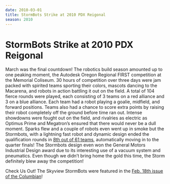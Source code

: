 ```yaml
---
date: 2010-03-01
title: StormBots Strike at 2010 PDX Reigonal
season: 2010
---
```


# StormBots Strike at 2010 PDX Reigonal

March was the final countdown! The robotics build season amounted up to one peaking moment, the Autodesk Oregon Regional FIRST competition at the Memorial Coliseum. 30 hours of competition over three days were jam packed with spirited teams sporting their colors, mascots dancing to the Macarena, and robots in action battling it out on the field. A total of 104 fierce rounds were played, each consisting of 3 teams on a red alliance and 3 on a blue alliance. Each team had a robot playing a goalie, midfield, and forward positions. Teams also had a chance to score extra points by raising their robot completely off the ground before time ran out. Intense showdowns were fought out on the field, and rivalries as electric as Optimus Prime and Megatron’s ensured that there would never be a dull moment. Sparks flew and a couple of robots even went up in smoke but the Stormbots, with a lightning fast robot and dynamic design ended the qualification rounds in [8th out of 61 teams](https://web.archive.org/web/20110208033304/http://www2.usfirst.org/2010comp/events/OR/rankings.html), automatically moving in to the quarter finals! The Stormbots design even won the General Motors Industrial Design award due to its interesting use of a vacuum system and pneumatics. Even though we didn’t bring home the gold this time, the Storm definitely blew away the competition!

Check Us Out!
The Skyview StormBots were featured in the [Feb. 18th issue of the Columbian](www.columbian.com/videos/2010/feb/18/34/)!
